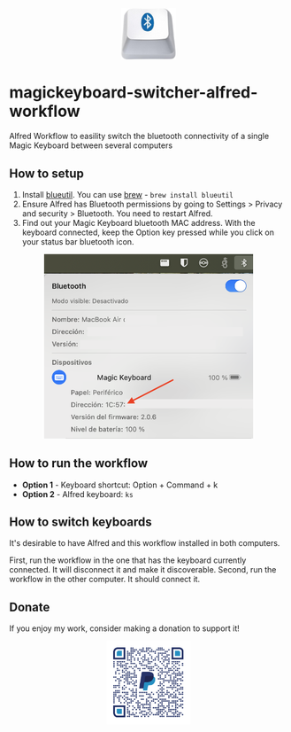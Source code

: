 <div align="center">
  <img src="images/logo.png" alt="Logo" width="20%">
</div>

# magickeyboard-switcher-alfred-workflow
Alfred Workflow to easility switch the bluetooth connectivity of a single Magic Keyboard between several computers

## How to setup

1. Install [blueutil](https://github.com/toy/blueutil). You can use [brew](https://brew.sh/) - `brew install blueutil`
2. Ensure Alfred has Bluetooth permissions by going to Settings > Privacy and security > Bluetooth. You need to restart Alfred.
3. Find out your Magic Keyboard bluetooth MAC address. With the keyboard connected, keep the Option key pressed while you click on your status bar bluetooth icon.
<div align="center">
  <img src="images/bluetooth menu.png" alt="Bluetooth menu" width="75%">
</div>

## How to run the workflow

- **Option 1** - Keyboard shortcut: Option + Command + k
- **Option 2** - Alfred keyboard: `ks`

## How to switch keyboards

It's desirable to have Alfred and this workflow installed in both computers. 

First, run the workflow in the one that has the keyboard currently connected. It will disconnect it and make it discoverable.
Second, run the workflow in the other computer. It should connect it.

## Donate

If you enjoy my work, consider making a donation to support it!

<div align="center">
  <img src="images/paypalqr.png" alt="PayPal" width="30%">
</div> 